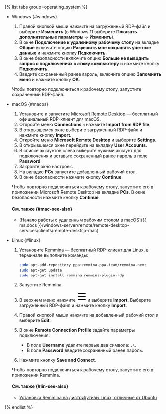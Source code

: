 {% list tabs group=operating_system %}

- Windows {#windows}

  1. Правой кнопкой мыши нажмите на загруженный RDP-файл и выберите **Изменить** (в Windows 11 выберите **Показать дополнительные параметры** → **Изменить**).
  1. В окне **Подключение к удаленному рабочему столу** на вкладке **Общие** включите опцию **Разрешить мне сохранять учетные данные** и нажмите кнопку **Подключить**.
  1. В окне безопасности включите опцию **Больше не выводить запрос о подключениях к этому компьютеру** и нажмите кнопку **Подключить**.  
  1. Введите сохраненный ранее пароль, включите опцию **Запомнить меня** и нажмите кнопку **ОК**.
  
  Чтобы повторно подключиться к рабочему столу, запустите сохраненный RDP-файл.

- macOS {#macos}

  1. Установите и запустите [Microsoft Remote Desktop](https://itunes.apple.com/ru/app/microsoft-remote-desktop/id1295203466) — бесплатный официальный RDP-клиент для macOS.
  1. Откройте меню **Connections** и нажмите **Import from RDP file**.
  1. В открывшемся окне выберите загруженный RDP-файл и нажмите кнопку **Import**.
  1. Откройте меню **Microsoft Remote Desktop** и выберите **Settings**.
  1. В открывшемся окне перейдите на вкладку **User Accounts**.
  1. В списке аккаунтов слева выберите нужный аккаунт для подключения и вставьте сохраненный ранее пароль в поле **Password**. 
  1. Закройте окно настроек.
  1. На вкладке **PCs** запустите добавленный рабочий стол.
  1. В окне безопасности нажмите кнопку **Continue**.
  
  Чтобы повторно подключиться к рабочему столу, запустите его в приложении Microsoft Remote Desktop на вкладке **PCs**. В окне безопасности нажмите кнопку **Continue**.

  #### См. также {#mac-see-also}

  * [Начало работы с удаленным рабочим столом в macOS]({{ ms.docs }}/windows-server/remote/remote-desktop-services/clients/remote-desktop-mac)

- Linux {#linux}

  1. Установите [Remmina](https://remmina.org) — бесплатный RDP-клиент для Linux, в терминале выполните команды:

      ```bash
      sudo apt-add-repository ppa:remmina-ppa-team/remmina-next
      sudo apt-get update
      sudo apt-get install remmina remmina-plugin-rdp
      ```

  1. Запустите Remmina.
  1. В верхнем меню нажмите ![image](../../_assets/console-icons/bars.svg) и выберите **Import**. Выберите загруженный RDP-файл и нажмите кнопку **Import**.
  1. Правой кнопкой мыши нажмите на добавленный рабочий стол и выберите **Edit**.
  1. В окне **Remote Connection Profile** задайте параметры подключения:

     * В поле **Username** удалите первые два символа: `.\`.
     * В поле **Password** введите сохраненный ранее пароль.
  1. Нажмите кнопку **Save and Connect**.

  Чтобы повторно подключиться к рабочему столу, запустите его в приложении Remmina.   

  #### См. также {#lin-see-also}

  * [Установка Remmina на дистрибутивы Linux, отличные от Ubuntu](https://remmina.org/how-to-install-remmina/)

{% endlist %}
